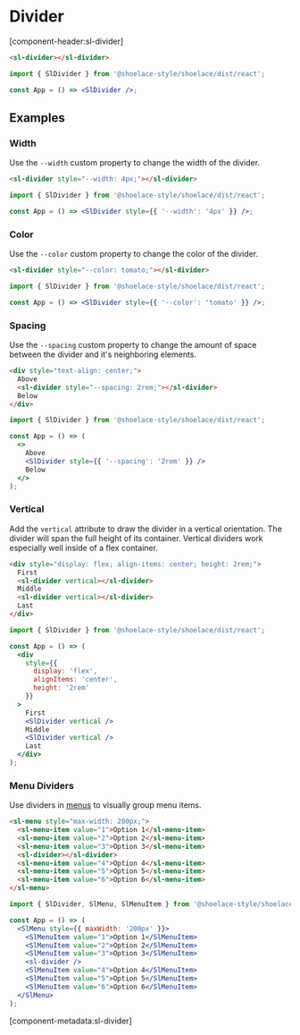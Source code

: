 # Divider

[component-header:sl-divider]

```html preview
<sl-divider></sl-divider>
```

```jsx react
import { SlDivider } from '@shoelace-style/shoelace/dist/react';

const App = () => <SlDivider />;
```

## Examples

### Width

Use the `--width` custom property to change the width of the divider.

```html preview
<sl-divider style="--width: 4px;"></sl-divider>
```

```jsx react
import { SlDivider } from '@shoelace-style/shoelace/dist/react';

const App = () => <SlDivider style={{ '--width': '4px' }} />;
```

### Color

Use the `--color` custom property to change the color of the divider.

```html preview
<sl-divider style="--color: tomato;"></sl-divider>
```

```jsx react
import { SlDivider } from '@shoelace-style/shoelace/dist/react';

const App = () => <SlDivider style={{ '--color': 'tomato' }} />;
```

### Spacing

Use the `--spacing` custom property to change the amount of space between the divider and it's neighboring elements.

```html preview
<div style="text-align: center;">
  Above
  <sl-divider style="--spacing: 2rem;"></sl-divider>
  Below
</div>
```

```jsx react
import { SlDivider } from '@shoelace-style/shoelace/dist/react';

const App = () => (
  <>
    Above
    <SlDivider style={{ '--spacing': '2rem' }} />
    Below
  </>
);
```

### Vertical

Add the `vertical` attribute to draw the divider in a vertical orientation. The divider will span the full height of its container. Vertical dividers work especially well inside of a flex container.

```html preview
<div style="display: flex; align-items: center; height: 2rem;">
  First
  <sl-divider vertical></sl-divider>
  Middle
  <sl-divider vertical></sl-divider>
  Last
</div>
```

```jsx react
import { SlDivider } from '@shoelace-style/shoelace/dist/react';

const App = () => (
  <div
    style={{
      display: 'flex',
      alignItems: 'center',
      height: '2rem'
    }}
  >
    First
    <SlDivider vertical />
    Middle
    <SlDivider vertical />
    Last
  </div>
);
```

### Menu Dividers

Use dividers in [menus](/components/menu) to visually group menu items.

```html preview
<sl-menu style="max-width: 200px;">
  <sl-menu-item value="1">Option 1</sl-menu-item>
  <sl-menu-item value="2">Option 2</sl-menu-item>
  <sl-menu-item value="3">Option 3</sl-menu-item>
  <sl-divider></sl-divider>
  <sl-menu-item value="4">Option 4</sl-menu-item>
  <sl-menu-item value="5">Option 5</sl-menu-item>
  <sl-menu-item value="6">Option 6</sl-menu-item>
</sl-menu>
```

```jsx react
import { SlDivider, SlMenu, SlMenuItem } from '@shoelace-style/shoelace/dist/react';

const App = () => (
  <SlMenu style={{ maxWidth: '200px' }}>
    <SlMenuItem value="1">Option 1</SlMenuItem>
    <SlMenuItem value="2">Option 2</SlMenuItem>
    <SlMenuItem value="3">Option 3</SlMenuItem>
    <sl-divider />
    <SlMenuItem value="4">Option 4</SlMenuItem>
    <SlMenuItem value="5">Option 5</SlMenuItem>
    <SlMenuItem value="6">Option 6</SlMenuItem>
  </SlMenu>
);
```

[component-metadata:sl-divider]
